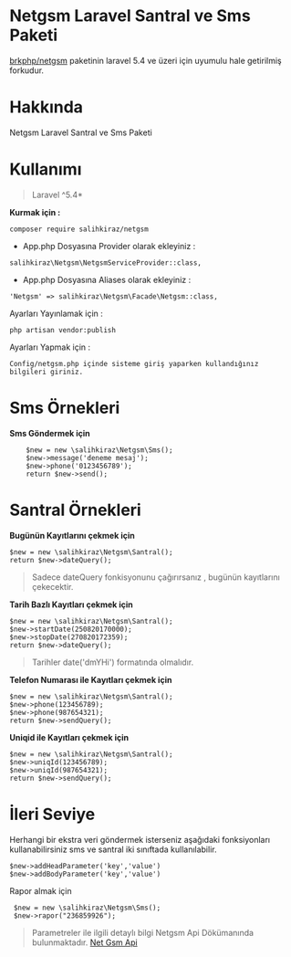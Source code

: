 
# Netgsm Laravel Santral ve Sms Paketi

<a href="https://github.com/brkphp/netgsm">brkphp/netgsm</a> paketinin laravel 5.4 ve üzeri için uyumulu hale getirilmiş forkudur.

Hakkında
====================

Netgsm Laravel Santral ve Sms Paketi

Kullanımı
====================

> Laravel ^5.4*

 **Kurmak için :** 
```
composer require salihkiraz/netgsm
```
- App.php Dosyasına Provider olarak ekleyiniz : 
``` 
salihkiraz\Netgsm\NetgsmServiceProvider::class,
```
- App.php Dosyasına Aliases olarak ekleyiniz : 
``` 
'Netgsm' => salihkiraz\Netgsm\Facade\Netgsm::class,
```
 
 Ayarları Yayınlamak için : 
```
php artisan vendor:publish 
```

 Ayarları Yapmak için  : 
```
Config/netgsm.php içinde sisteme giriş yaparken kullandığınız bilgileri giriniz.
```


Sms Örnekleri
====================
**Sms Göndermek için** 

```
    $new = new \salihkiraz\Netgsm\Sms();
    $new->message('deneme mesaj');
    $new->phone('0123456789');
    return $new->send();
```

Santral Örnekleri
====================

**Bugünün Kayıtlarını çekmek için** 

```
$new = new \salihkiraz\Netgsm\Santral();
return $new->dateQuery();
```


>Sadece dateQuery fonkisyonunu çağırırsanız , bugünün kayıtlarını çekecektir.


**Tarih Bazlı Kayıtları çekmek için** 

```
$new = new \salihkiraz\Netgsm\Santral();
$new->startDate(250820170000);
$new->stopDate(270820172359);
return $new->dateQuery();
```


>Tarihler date('dmYHi') formatında olmalıdır.


**Telefon Numarası ile Kayıtları çekmek için** 

```
$new = new \salihkiraz\Netgsm\Santral();
$new->phone(123456789);
$new->phone(987654321);
return $new->sendQuery();
```


**Uniqid ile Kayıtları çekmek için** 

```
$new = new \salihkiraz\Netgsm\Santral();
$new->uniqId(123456789);
$new->uniqId(987654321);
return $new->sendQuery();
```
İleri Seviye
====================
Herhangi bir ekstra veri göndermek isterseniz aşağıdaki fonksiyonları kullanabilirsiniz sms ve santral iki sınıftada kullanılabilir.

```
$new->addHeadParameter('key','value')
$new->addBodyParameter('key','value')
```

Rapor almak için

```
 $new = new \salihkiraz\Netgsm\Sms();
 $new->rapor("236859926");
```

> Parametreler ile ilgili detaylı bilgi Netgsm Api Dökümanında bulunmaktadır. 
> [Net Gsm Api](https://www.netgsm.com.tr/Dokuman/sanal-santral.asp "Net Gsm Api")
